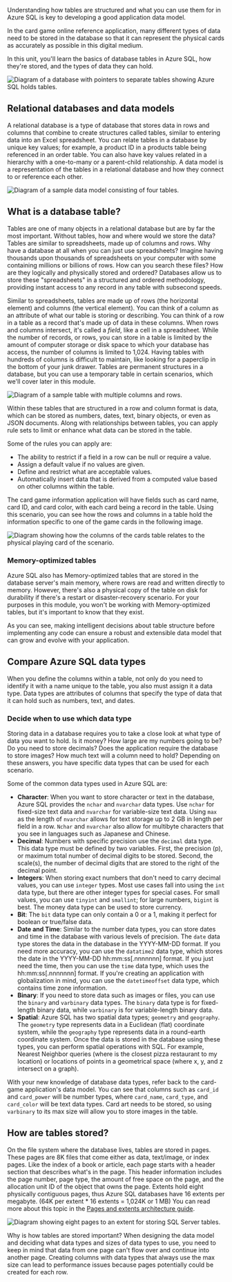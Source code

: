 Understanding how tables are structured and what you can use them for in Azure SQL is key to developing a good application data model.

In the card game online reference application, many different types of data need to be stored in the database so that it can represent the physical cards as accurately as possible in this digital medium.

In this unit, you'll learn the basics of database tables in Azure SQL, how they're stored, and the types of data they can hold.

![Diagram of a database with pointers to separate tables showing Azure SQL holds tables.](../media/create-table-1.png)

## Relational databases and data models

A relational database is a type of database that stores data in rows and columns that combine to create structures called tables, similar to entering data into an Excel spreadsheet. You can relate tables in a database by unique key values; for example, a product ID in a products table being referenced in an order table. You can also have key values related in a hierarchy with a one-to-many or a parent-child relationship. A data model is a representation of the tables in a relational database and how they connect to or reference each other.

![Diagram of a sample data model consisting of four tables.](../media/model-a.png)

## What is a database table?

Tables are one of many objects in a relational database but are by far the most important. Without tables, how and where would we store the data? Tables are similar to spreadsheets, made up of columns and rows. Why have a database at all when you can just use spreadsheets? Imagine having thousands upon thousands of spreadsheets on your computer with some containing millions or billions of rows. How can you search these files? How are they logically and physically stored and ordered? Databases allow us to store these "spreadsheets" in a structured and ordered methodology, providing instant access to any record in any table with subsecond speeds.

Similar to spreadsheets, tables are made up of rows (the horizontal element) and columns (the vertical element). You can think of a column as an attribute of what our table is storing or describing. You can think of a row in a table as a record that's made up of data in these columns. When rows and columns intersect, it's called a *field*, like a cell in a spreadsheet. While the number of records, or rows, you can store in a table is limited by the amount of computer storage or disk space to which your database has access, the number of columns is limited to 1,024. Having tables with hundreds of columns is difficult to maintain, like looking for a paperclip in the bottom of your junk drawer. Tables are permanent structures in a database, but you can use a temporary table in certain scenarios, which we'll cover later in this module.

![Diagram of a sample table with multiple columns and rows.](../media/table-1.png)

Within these tables that are structured in a row and column format is data, which can be stored as numbers, dates, text, binary objects, or even as JSON documents. Along with relationships between tables, you can apply rule sets to limit or enhance what data can be stored in the table.

Some of the rules you can apply are:

* The ability to restrict if a field in a row can be null or require a value.
* Assign a default value if no values are given.
* Define and restrict what are acceptable values.
* Automatically insert data that is derived from a computed value based on other columns within the table.

The card game information application will have fields such as card name, card ID, and card color, with each card being a record in the table. Using this scenario, you can see how the rows and columns in a table hold the information specific to one of the game cards in the following image.

![Diagram showing how the columns of the cards table relates to the physical playing card of the scenario.](../media/card-table-1.png)

### Memory-optimized tables

Azure SQL also has Memory-optimized tables that are stored in the database server's main memory, where rows are read and written directly to memory. However, there's also a physical copy of the table on disk for durability if there's a restart or disaster-recovery scenario. For your purposes in this module, you won't be working with Memory-optimized tables, but it's important to know that they exist.

As you can see, making intelligent decisions about table structure before implementing any code can ensure a robust and extensible data model that can grow and evolve with your application.

## Compare Azure SQL data types

When you define the columns within a table, not only do you need to identify it with a name unique to the table, you also must assign it a data type. Data types are attributes of columns that specify the type of data that it can hold such as numbers, text, and dates.

### Decide when to use which data type

Storing data in a database requires you to take a close look at what type of data you want to hold. Is it money? How large are my numbers going to be? Do you need to store decimals? Does the application require the database to store images? How much text will a column need to hold? Depending on these answers, you have specific data types that can be used for each scenario.

Some of the common data types used in Azure SQL are:

* **Character**: When you want to store character or text in the database, Azure SQL provides the `nchar` and `nvarchar` data types. Use `nchar` for fixed-size text data and `nvarchar` for variable-size text data. Using `max` as the length of `nvarchar` allows for text storage up to 2 GB in length per field in a row. `Nchar` and `nvarchar` also allow for multibyte characters that you see in languages such as Japanese and Chinese.
* **Decimal**: Numbers with specific precision use the `decimal` data type. This data type must be defined by two variables. First, the precision (p), or maximum total number of decimal digits to be stored. Second, the scale(s), the number of decimal digits that are stored to the right of the decimal point.
* **Integers**: When storing exact numbers that don't need to carry decimal values, you can use `integer` types. Most use cases fall into using the `int` data type, but there are other integer types for special cases. For small values, you can use `tinyint` and `smallint`; for large numbers, `bigint` is best. The money data type can be used to store currency.
* **Bit**: The `bit` data type can only contain a 0 or a 1, making it perfect for boolean or true/false data.
* **Date and Time**: Similar to the number data types, you can store dates and time in the database with various levels of precision. The `date` data type stores the data in the database in the YYYY-MM-DD format. If you need more accuracy, you can use the `datatime2` data type, which stores the date in the YYYY-MM-DD hh:mm:ss[.nnnnnnn] format. If you just need the time, then you can use the `time` data type, which uses the hh:mm:ss[.nnnnnnn] format. If you're creating an application with globalization in mind, you can use the `datetimeoffset` data type, which contains time zone information.
* **Binary**: If you need to store data such as images or files, you can use the `binary` and `varbinary` data types. The `binary` data type is for fixed-length binary data, while `varbinary` is for variable-length binary data.
* **Spatial**: Azure SQL has two spatial data types; `geometry` and `geography`. The `geometry` type represents data in a Euclidean (flat) coordinate system, while the `geography` type represents data in a round-earth coordinate system. Once the data is stored in the database using these types, you can perform spatial operations with SQL. For example, Nearest Neighbor queries (where is the closest pizza restaurant to my location) or locations of points in a geometrical space (where x, y, and z intersect on a graph).

With your new knowledge of database data types, refer back to the card-game application's data model. You can see that columns such as `card_id` and `card_power` will be number types, where `card_name`, `card_type`, and `card_color` will be text data types. Card art needs to be stored, so using `varbinary` to its max size will allow you to store images in the table.

## How are tables stored?

On the file system where the database lives, tables are stored in pages. These pages are 8K files that come either as data, text/image, or index pages. Like the index of a book or article, each page starts with a header section that describes what's in the page. This header information includes the page number, page type, the amount of free space on the page, and the allocation unit ID of the object that owns the page. Extents hold eight physically contiguous pages, thus Azure SQL databases have 16 extents per megabyte. (64K per extent * 16 extents = 1,024K or 1 MB) You can read more about this topic in the [Pages and extents architecture guide](/sql/relational-databases/pages-and-extents-architecture-guide).

![Diagram showing eight pages to an extent for storing SQL Server tables.](../media/table-p.png)

Why is how tables are stored important? When designing the data model and deciding what data types and sizes of data types to use, you need to keep in mind that data from one page can't flow over and continue into another page. Creating columns with data types that always use the max size can lead to performance issues because pages potentially could be created for each row.
